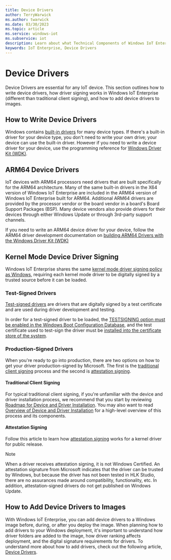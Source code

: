 ```yaml
---
title: Device Drivers
author: TerryWarwick
ms.author: twarwick
ms.date: 03/30/2023
ms.topic: article
ms.service: windows-iot
ms.subservice: iot
description: Learn about what Technical Components of Windows IoT Enterprise.
keywords: IoT Enterprise, Device Drivers
---
```


# Device Drivers

Device Drivers are essential for any IoT device. This section outlines how to write device drivers, how driver signing works in Windows IoT Enterprise (different than traditional client signing), and how to add device drivers to images.  

## How to Write Device Drivers

Windows contains [built-in drivers](/windows-hardware/drivers/gettingstarted/do-you-need-to-write-a-driver-) for many device types. If there's a built-in driver for your device type, you don't need to write your own drive; your device can use the built-in driver. However if you need to write a device driver for your device, use the programming reference for [Windows Driver Kit (WDK)](/windows-hardware/drivers/ddi/).

## ARM64 Device Drivers

IoT devices with ARM64 processors need drivers that are built specifically for the ARM64 architecture. Many of the same built-in drivers in the X64 version of Windows IoT Enterprise are included in the ARM64 version of Windows IoT Enterprise built for ARM64. Additional ARM64 drivers are provided by the processor vendor or the board vendor in a board's Board Support Packages (BSP). Many device vendors also provide drivers for their devices through either Windows Update or through 3rd-party support channels.

If you need to write an ARM64 device driver for your device, follow the ARM64 driver development documentation on [building ARM64 Drivers with the Windows Driver Kit (WDK)](/windows-hardware/drivers/develop/building-arm64-drivers)

## Kernel Mode Device Driver Signing

Windows IoT Enterprise shares the same [kernel mode driver signing policy as Windows](/windows-hardware/drivers/install/driver-signing), requiring each kernel mode driver to be digitally signed by a trusted source before it can be loaded.

### Test-Signed Drivers

[Test-signed drivers](/windows-hardware/drivers/install/introduction-to-test-signing) are drivers that are digitally signed by a test certificate and are used during driver development and testing. 

In order for a test-signed driver to be loaded, the [TESTSIGNING option must be enabled in the Windows Boot Configuration Database](/windows-hardware/drivers/install/the-testsigning-boot-configuration-option), and the test certificate used to test-sign the driver must be [installed into the certificate store of the system](/windows-hardware/drivers/install/installing-a-test-certificate-on-a-test-computer).

### Production-Signed Drivers

When you're ready to go into production, there are two options on how to get your driver production-signed by Microsoft. The first is the [traditional client signing](/windows-hardware/drivers/install/driver-signing ) process and the second is [attestation signing](/windows-hardware/drivers/dashboard/attestation-signing-a-kernel-driver-for-public-release).


#### Traditional Client Signing

For typical traditional client signing, if you're unfamiliar with the device and driver installation process, we recommend that you start by reviewing [Roadmap for Device and Driver Installation](/windows-hardware/drivers/install/roadmap-for-device-and-driver-installation--windows-vista-and-later-). You may also want to read [Overview of Device and Driver Installation](/windows-hardware/drivers/install/overview-of-device-and-driver-installation) for a high-level overview of this process and its components.

#### Attestation Signing

Follow this article to learn how [attestation signing](/windows-hardware/drivers/dashboard/attestation-signing-a-kernel-driver-for-public-release) works for a kernel driver for public release.

> [!NOTE]
> When a driver receives attestation signing, it is not Windows Certified. An attestation signature from Microsoft indicates that the driver can be trusted by Windows, but because the driver has not been tested in HLK Studio, there are no assurances made around compatibility, functionality, etc. In addition, attestation-signed drivers do not get published on Windows Update.

## How to Add Device Drivers to Images

With Windows IoT Enterprise, you can add device drivers to a Windows image before, during, or after you deploy the image. When planning how to add drivers to your Windows deployment, it's important to understand how driver folders are added to the image, how driver ranking affects deployment, and the digital signature requirements for drivers. To understand more about how to add drivers, check out the following article, [Device Drivers](/windows-hardware/manufacture/desktop/device-drivers-and-deployment-overview).
